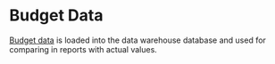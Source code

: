 # Budget Data

[Budget data](../../Data%20Collection%20&%20Data%20Flow/Budget%20Data/Budget%20Data.md) is loaded into the data warehouse database and used for comparing in reports with actual values.